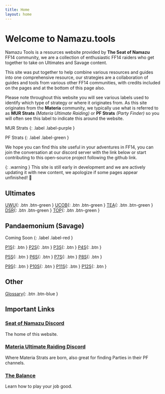```yaml
---
title: Home
layout: home
---
```


# Welcome to Namazu.tools

Namazu Tools is a resources website provided by **The Seat of Namazu** FF14 community, we are a collection of enthusiastic FF14 raiders who get together to take on Ultimates and Savage content. 

This site was put together to help combine various resources and guides into one comprehensive resource, our strategies are a collaboration of guides and tools from various other FF14 communities, with credits included on the pages and at the bottom of this page also.

Please note throughout this website you will see various labels used to identify which type of strategy or where it originates from. As this site originates from the **Materia** community, we typically use what is referred to as **MUR Strats** *(Materia Ultimate Raiding)* or **PF Strats** *(Party Finder)* so you will often see this label to indicate this around the website.

MUR Strats
{: .label .label-purple }

PF Strats
{: .label .label-green }

We hope you can find this site useful in your adventures in FF14, you can join the conversation at our discord server with the link below or start contributing to this open-source project following the github link.

{: .warning }
This site is still early in development and we are actively updating it with new content, we apologize if some pages appear unfinished! 🙂

## Ultimates
[UWU](/uwu){: .btn .btn-green }
[UCOB](/ucob){: .btn .btn-green }
[TEA](/tea){: .btn .btn-green }
[DSR](/dsr){: .btn .btn-green }
[TOP](/top){: .btn .btn-green }


## Pandaemonium (Savage)

Coming Soon 
{: .label .label-red }

[P1S](/){: .btn }
[P2S](/){: .btn }
[P3S](/){: .btn }
[P4S](/){: .btn }

[P5S](/p5s){: .btn }
[P6S](/p6s){: .btn }
[P7S](/){: .btn }
[P8S](/){: .btn }

[P9S](/){: .btn }
[P10S](/){: .btn }
[P11S](/){: .btn }
[P12S](/){: .btn }

## Other
[Glossary](/glossary){: .btn .btn-blue }

## Important Links

### [Seat of Namazu Discord](https://discord.gg/Cv5zgPRbby)
The home of this website.

### [Materia Ultimate Raiding Discord](https://discord.gg/ArZz3b8PZV)
Where Materia Strats are born, also great for finding Parties in their PF channels.

### [The Balance](https://www.thebalanceffxiv.com/)
Learn how to play your job good.
